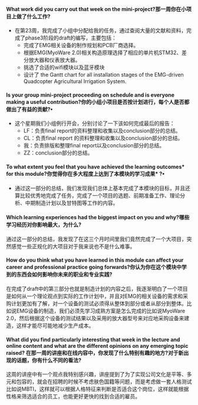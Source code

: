 #### What work did you carry out that week on the mini-project?那一周你在小项目上做了什么工作?

- 在第23周，我完成了小组中分配给我的任务，通过查阅大量的文献和资料，完成了phase3阶段的draft的编写，主要包括：
  - 完成了EMG相关设备的制作规划和PCB厂商选择。
  - 根据EMG(MyoWare 2.0)相关构造原理选择了相应的单片机STM32、差分放大器和仪表放大器。
  - 挑选了合适的wifi模块以及蓝牙模块
  - 设计了 the Gantt chart for all installation stages of the EMG-driven Quadcopter Agricultural Irrigation System.

#### Is your group mini-project proceeding on schedule and is everyone making a useful contribution?你的小组小项目是否按计划进行，每个人是否都做出了有益的贡献?•

- 这个星期我们小组例行开会，分别讨论了一下该如何完成最后的报告：
  - LF：负责final report的资料整理和收集以及conclusion部分的总结。
  - CL：负责final report 的资料整理和收集以及conclusion部分的总结。
  - 我：负责排版和整理final report以及conclusion部分的总结。
  - ZZ：conclusion部分的总结。

#### To what extent you feel that you have achieved the learning outcomes* for this module?你觉得你在多大程度上达到了本模块的学习成果* ?•

- 通过这一部分的总结，我们发现我们总体上基本完成了本模块的目标，并且还算比较优秀地完成了任务，完成了一个项目的选题、前期准备工作、理论分析、中期制造计划以及甘特图等工作的内容。


#### Which learning experiences had the biggest impact on you and why?哪些学习经历对你影响最大，为什么?

通过这一部分的总结，我发现了在这三个月时间里我们竟然完成了一个大项目，突然感觉一些正规化的大项目对于我来说也不是什么难事。

#### How do you think what you have learned in this module can affect your career and professional practice going forwards?你认为你在这个模块中学到的东西会如何影响你未来的职业和专业实践?

在完成了draft中的第三部分也就是制造计划的内容之后，我逐渐明白了一个项目是如何从一个理论观点到实际的工作计划中，并且对EMG的相关设备的需求和采购计划更加有了解，对一个设备的测试必须得从整体到部分或者从部分到整体。比如说EMG设备的制造，我们必须先学习成熟方案是怎么完成的比如说MyoWare 2.0，然后根据这个设备的测试结果以及采用的放大器型号来对应地采购设备来建造，这样才能尽可能地减少生产成本。

#### What did you find particularly interesting that week in the lecture and online content and what are the different opinions on any emerging topic raised? 在那一周的讲座和在线内容中，你发现了什么特别有趣的地方?对于新出现的话题，你有什么不同的看法?

这周的讲座中有一个观点我特别感兴趣，讲座提到了为了实现公司文化是平等、多元和包容的，就会在招聘的时候不考虑肤色国籍等问题，而是考虑做一套人格测试比如说MBTI，这样就可以根据人格特征来判断是否适合这个岗位，这样就能根据性格来筛选适合的员工，也能更好更快的找到合适的雇员。

